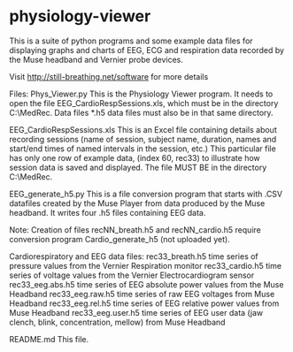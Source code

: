 # physiology-viewer
This is a suite of python programs and some example data files for displaying graphs and charts of EEG, ECG and respiration data recorded by the Muse headband and Vernier probe devices.

Visit http://still-breathing.net/software for more details

Files: 
Phys_Viewer.py   This is the Physiology Viewer program. It needs to open the file EEG_CardioRespSessions.xls, which must be in the directory C:\MedRec. Data files *.h5 data files must also be in that same directory.

EEG_CardioRespSessions.xls   This is an Excel file containing details about recording sessions (name of session, subject name, duration, names and start/end times of named intervals in the session, etc.) This particular file has only one row of example data, (index 60, rec33) to illustrate how session data is saved and displayed. The file MUST BE in the directory C:\MedRec.

EEG_generate_h5.py   This is a file conversion program that starts with .CSV datafiles created by the Muse Player from data produced by the Muse headband. It writes four .h5 files containing EEG data.

Note: Creation of files recNN_breath.h5 and recNN_cardio.h5 require conversion program Cardio_generate_h5 (not uploaded yet).

Cardiorespiratory and EEG data files:
rec33_breath.h5   time series of pressure values from the Vernier Respiration monitor
rec33_cardio.h5   time series of voltage values from the Vernier Electrocardiogram sensor
rec33_eeg.abs.h5  time series of EEG absolute power values from the Muse Headband
rec33_eeg.raw.h5  time series of raw EEG voltages from Muse Headband
rec33_eeg.rel.h5  time series of EEG relative power values from Muse Headband
rec33_eeg.user.h5 time series of EEG user data (jaw clench, blink, concentration, mellow) from Muse Headband

README.md   This file.
